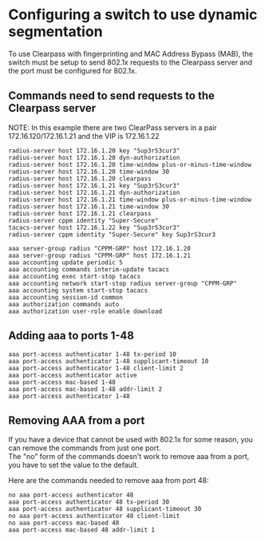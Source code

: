 # Configuring a switch to use dynamic segmentation <br>

To use Clearpass with fingerprinting and MAC Address Bypass (MAB), the switch must be setup to send 802.1x requests to the Clearpass server and the port must be configured for 802.1x.  <br>

## Commands need to send requests to the Clearpass server<br>
NOTE: In this example there are two ClearPass servers in a pair 172.16.120/172.16.1.21 and the VIP is 172.16.1.22<br>

```
radius-server host 172.16.1.20 key "Sup3rS3cur3"
radius-server host 172.16.1.20 dyn-authorization
radius-server host 172.16.1.20 time-window plus-or-minus-time-window
radius-server host 172.16.1.20 time-window 30
radius-server host 172.16.1.20 clearpass
radius-server host 172.16.1.21 key "Sup3rS3cur3"
radius-server host 172.16.1.21 dyn-authorization
radius-server host 172.16.1.21 time-window plus-or-minus-time-window
radius-server host 172.16.1.21 time-window 30
radius-server host 172.16.1.21 clearpass
radius-server cppm identity "Super-Secure"
tacacs-server host 172.16.1.22 key "Sup3rS3cur3"
radius-server cppm identity "Super-Secure" key Sup3rS3cur3

aaa server-group radius "CPPM-GRP" host 172.16.1.20
aaa server-group radius "CPPM-GRP" host 172.16.1.21
aaa accounting update periodic 5
aaa accounting commands interim-update tacacs
aaa accounting exec start-stop tacacs
aaa accounting network start-stop radius server-group "CPPM-GRP"
aaa accounting system start-stop tacacs
aaa accounting session-id common
aaa authorization commands auto
aaa authorization user-role enable download
```


## Adding aaa to ports 1-48

```
aaa port-access authenticator 1-48 tx-period 10
aaa port-access authenticator 1-48 supplicant-timeout 10
aaa port-access authenticator 1-48 client-limit 2
aaa port-access authenticator active
aaa port-access mac-based 1-48
aaa port-access mac-based 1-48 addr-limit 2
aaa port-access authenticator 1-48
```



## Removing AAA from a port
If you have a device that cannot be used with 802.1x for some reason, you can remove the commands from just one port. <br>
The "no" form of the commands doesn't work to remove aaa from a port, you have to set the value to the default. <br>

Here are the commands needed to remove aaa from port 48:

```
no aaa port-access authenticator 48
aaa port-access authenticator 48 tx-period 30
aaa port-access authenticator 48 supplicant-timeout 30
no aaa port-access authenticator 48 client-limit
no aaa port-access mac-based 48
aaa port-access mac-based 48 addr-limit 1
```
